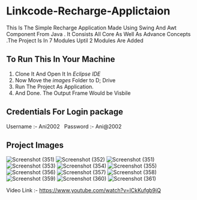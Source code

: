 # Linkcode-Recharge-Applictaion
This Is The Simple Recharge Application Made Using Swing And Awt Component From Java . It Consists  All Core As Well As Advance Concepts .The Project Is In 7 Modules Uptil 2 Modules Are Added 
## To Run This In Your Machine
1. Clone It And Open It In *Eclipse IDE*
2. Now Move the _images_ Folder to D; Drive 
3. Run The Project As Application. 
4. And Done. The Output Frame Would be Visbile 
   
## Credentials For Login package
Username :- Ani2002 &nbsp;
Password :- Ani@2002
## Project Images
![Screenshot (351)](https://user-images.githubusercontent.com/63186413/179145747-6963a77e-a690-42a5-90d2-a6b7a2c2da71.png)
![Screenshot (352)](https://user-images.githubusercontent.com/63186413/179145753-9a7a5db5-ab34-41b9-8b7b-3547f52ca391.png)
![Screenshot (351)](https://user-images.githubusercontent.com/63186413/179145747-6963a77e-a690-42a5-90d2-a6b7a2c2da71.png)
![Screenshot (353)](https://user-images.githubusercontent.com/63186413/179145754-0d1af450-7e3d-4612-a85e-e57582b5864c.png)
![Screenshot (354)](https://user-images.githubusercontent.com/63186413/179145756-07873066-2352-479e-bc5d-0944ed189a32.png)
![Screenshot (355)](https://user-images.githubusercontent.com/63186413/179145757-c0f09223-e5d8-4d70-ba2b-4f012cc7cba4.png)
![Screenshot (356)](https://user-images.githubusercontent.com/63186413/179145758-e1f5de99-771b-4319-a317-0e8558c64625.png)
![Screenshot (357)](https://user-images.githubusercontent.com/63186413/179145762-26e6761c-7d00-483f-9efd-b9387eb5feae.png)
![Screenshot (358)](https://user-images.githubusercontent.com/63186413/179145764-13070be9-aa66-423e-8f21-0fa7bb0cddda.png)
![Screenshot (359)](https://user-images.githubusercontent.com/63186413/179145767-061c0543-7afe-4b8a-b0f3-00af365fe44f.png)
![Screenshot (360)](https://user-images.githubusercontent.com/63186413/179145769-aa94eafe-48cd-4f0d-9120-476c991e7bda.png)
![Screenshot (361)](https://user-images.githubusercontent.com/63186413/179145771-7ea9f73f-8091-41f1-931a-4b428db4e621.png)

Video Link :- https://www.youtube.com/watch?v=ICkKufgb9jQ
